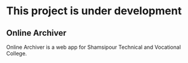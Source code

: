 # This project is under development
## Online Archiver
Online Archiver is a web app for Shamsipour Technical and Vocational College.


